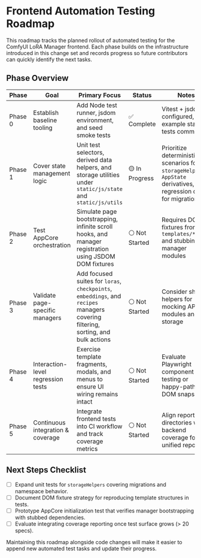 # Frontend Automation Testing Roadmap

This roadmap tracks the planned rollout of automated testing for the ComfyUI LoRA Manager frontend. Each phase builds on the infrastructure introduced in this change set and records progress so future contributors can quickly identify the next tasks.

## Phase Overview

| Phase | Goal | Primary Focus | Status | Notes |
| --- | --- | --- | --- | --- |
| Phase 0 | Establish baseline tooling | Add Node test runner, jsdom environment, and seed smoke tests | ✅ Complete | Vitest + jsdom configured, example state tests committed |
| Phase 1 | Cover state management logic | Unit test selectors, derived data helpers, and storage utilities under `static/js/state` and `static/js/utils` | 🟡 In Progress | Prioritize deterministic scenarios for `storageHelpers`, `AppState` derivatives, and regression cases for migrations |
| Phase 2 | Test AppCore orchestration | Simulate page bootstrapping, infinite scroll hooks, and manager registration using JSDOM DOM fixtures | ⚪ Not Started | Requires DOM fixtures from `templates/*.html` and stubbing of manager modules |
| Phase 3 | Validate page-specific managers | Add focused suites for `loras`, `checkpoints`, `embeddings`, and `recipes` managers covering filtering, sorting, and bulk actions | ⚪ Not Started | Consider shared helpers for mocking API modules and storage |
| Phase 4 | Interaction-level regression tests | Exercise template fragments, modals, and menus to ensure UI wiring remains intact | ⚪ Not Started | Evaluate Playwright component testing or happy-path DOM snapshots |
| Phase 5 | Continuous integration & coverage | Integrate frontend tests into CI workflow and track coverage metrics | ⚪ Not Started | Align reporting directories with backend coverage for unified reporting |

## Next Steps Checklist

- [ ] Expand unit tests for `storageHelpers` covering migrations and namespace behavior.
- [ ] Document DOM fixture strategy for reproducing template structures in tests.
- [ ] Prototype AppCore initialization test that verifies manager bootstrapping with stubbed dependencies.
- [ ] Evaluate integrating coverage reporting once test surface grows (> 20 specs).

Maintaining this roadmap alongside code changes will make it easier to append new automated test tasks and update their progress.
